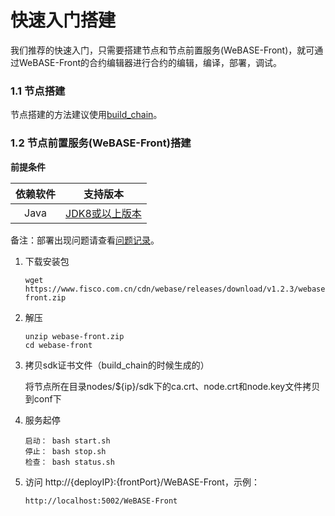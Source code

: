 # 快速入门搭建

我们推荐的快速入门，只需要搭建节点和节点前置服务(WeBASE-Front)，就可通过WeBASE-Front的合约编辑器进行合约的编辑，编译，部署，调试。

### 1.1 节点搭建

节点搭建的方法建议使用[build_chain](https://fisco-bcos-documentation.readthedocs.io/zh_CN/latest/docs/installation.html)。


### 1.2 节点前置服务(WeBASE-Front)搭建
**前提条件** 

| 依赖软件 | 支持版本 |
| :-: | :-: |
| Java | [JDK8或以上版本](../WeBASE-Front/appendix.html#java) |

备注：部署出现问题请查看[问题记录](../WeBASE-Front/appendix.html#id6)。

1. 下载安装包
    ```shell
    wget https://www.fisco.com.cn/cdn/webase/releases/download/v1.2.3/webase-front.zip
    ```


2. 解压
    ```shell
    unzip webase-front.zip
    cd webase-front
    ```

3. 拷贝sdk证书文件（build_chain的时候生成的） 

    将节点所在目录nodes/${ip}/sdk下的ca.crt、node.crt和node.key文件拷贝到conf下

4. 服务起停
    ```shell
    启动： bash start.sh
    停止： bash stop.sh
    检查： bash status.sh 
    ```

5. 访问 http://{deployIP}:{frontPort}/WeBASE-Front，示例：  

    ```
    http://localhost:5002/WeBASE-Front 
    ```

    

    
